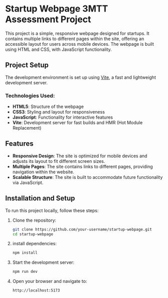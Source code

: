 # Startup Webpage 3MTT Assessment Project

This project is a simple, responsive webpage designed for startups. It contains multiple links to different pages within the site, offering an accessible layout for users across mobile devices. The webpage is built using HTML and CSS, with JavaScript functionality.

## Project Setup

The development environment is set up using [Vite](https://vitejs.dev/), a fast and lightweight development server.

### Technologies Used:

- **HTML5**: Structure of the webpage
- **CSS3**: Styling and layout for responsiveness
- **JavaScript**: Functionality for interactive features
- **Vite**: Development server for fast builds and HMR (Hot Module Replacement)

## Features

- **Responsive Design**: The site is optimized for mobile devices and adjusts its layout to fit different screen sizes.
- **Multiple Pages**: The site contains links to different pages, providing navigation within the website.
- **Scalable Structure**: The site is built to accommodate future functionality via JavaScript.

## Installation and Setup

To run this project locally, follow these steps:

1. Clone the repository:
   ```bash
   git clone https://github.com/your-username/startup-webpage.git
   cd startup-webpage
   ```
2. install dependencies:
   ```bash
   npm install
   ```
3. Start the development server:
   ```bash
   npm run dev
   ```
4. Open your browser and navigate to:

   ```bash
   http://localhost:5173
   ```
